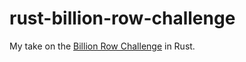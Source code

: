 # rust-billion-row-challenge
My take on the [Billion Row Challenge](https://github.com/gunnarmorling/1brc) in Rust.
